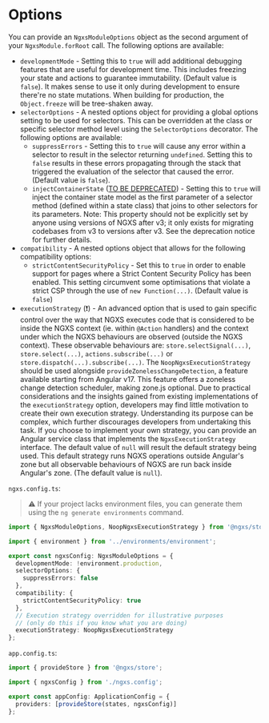 # Options

You can provide an `NgxsModuleOptions` object as the second argument of your `NgxsModule.forRoot` call. The following options are available:

- `developmentMode` - Setting this to `true` will add additional debugging features that are useful for development time. This includes freezing your state and actions to guarantee immutability. (Default value is `false`). It makes sense to use it only during development to ensure there're no state mutations. When building for production, the `Object.freeze` will be tree-shaken away.
- `selectorOptions` - A nested options object for providing a global options setting to be used for selectors. This can be overridden at the class or specific selector method level using the `SelectorOptions` decorator. The following options are available:
  - `suppressErrors` - Setting this to `true` will cause any error within a selector to result in the selector returning `undefined`. Setting this to `false` results in these errors propagating through the stack that triggered the evaluation of the selector that caused the error. (Default value is `false`).
  - `injectContainerState` ([TO BE DEPRECATED](../../deprecations/inject-container-state-deprecation.md)) - Setting this to `true` will inject the container state model as the first parameter of a selector method (defined within a state class) that joins to other selectors for its parameters. Note: This property should not be explicitly set by anyone using versions of NGXS after v3; it only exists for migrating codebases from v3 to versions after v3. See the deprecation notice for further details.
- `compatibility` - A nested options object that allows for the following compatibility options:
  - `strictContentSecurityPolicy` - Set this to `true` in order to enable support for pages where a Strict Content Security Policy has been enabled. This setting circumvent some optimisations that violate a strict CSP through the use of `new Function(...)`. (Default value is `false`)
- `executionStrategy` (❗) - An advanced option that is used to gain specific control over the way that NGXS executes code that is considered to be inside the NGXS context (ie. within `@Action` handlers) and the context under which the NGXS behaviours are observed (outside the NGXS context). These observable behaviours are: `store.selectSignal(...)`, `store.select(...)`, `actions.subscribe(...)` or `store.dispatch(...).subscribe(...)`.
  The `NoopNgxsExecutionStrategy` should be used alongside `provideZonelessChangeDetection`, a feature available starting from Angular v17. This feature offers a zoneless change detection scheduler, making zone.js optional.
  Due to practical considerations and the insights gained from existing implementations of the `executionStrategy` option, developers may find little motivation to create their own execution strategy. Understanding its purpose can be complex, which further discourages developers from undertaking this task.
  If you choose to implement your own strategy, you can provide an Angular service class that implements the `NgxsExecutionStrategy` interface.
  The default value of `null` will result the default strategy being used. This default strategy runs NGXS operations outside Angular's zone but all observable behaviours of NGXS are run back inside Angular's zone. (The default value is `null`).

`ngxs.config.ts`:

> :warning: If your project lacks environment files, you can generate them using the `ng generate environments` command.

```ts
import { NgxsModuleOptions, NoopNgxsExecutionStrategy } from '@ngxs/store';

import { environment } from '../environments/environment';

export const ngxsConfig: NgxsModuleOptions = {
  developmentMode: !environment.production,
  selectorOptions: {
    suppressErrors: false
  },
  compatibility: {
    strictContentSecurityPolicy: true
  },
  // Execution strategy overridden for illustrative purposes
  // (only do this if you know what you are doing)
  executionStrategy: NoopNgxsExecutionStrategy
};
```

`app.config.ts`:

```ts
import { provideStore } from '@ngxs/store';

import { ngxsConfig } from './ngxs.config';

export const appConfig: ApplicationConfig = {
  providers: [provideStore(states, ngxsConfig)]
};
```
